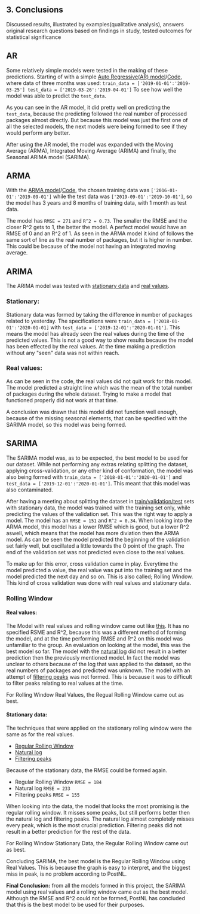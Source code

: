 ## 3. Conclusions
Discussed results, illustrated by examples(qualitative analysis), answers original research questions based on findings in study, tested outcomes for statistical significance

## AR
Some relatively simple models were tested in the making of these predictions.
Starting of with a simple [Auto Regressive(AR) model](https://github.com/georgeottens/AppliedDataScience/blob/main/Python-Graphs/AR%20model.png)/[Code](https://github.com/georgeottens/AppliedDataScience/blob/main/Python_Notebooks/AR_model_klant_69_werkelijke_aantallen_2018-01_2018-03.ipynb), where data of three months was used:
`train_data = ['2019-01-01':'2019-03-25']
test_data = ['2019-03-26':'2019-04-01']`
To see how well the model was able to predict the `test_data`.

As you can see in the AR model, it did pretty well on predicting the `test_data`, because the predicting followed the real number of processed packages almost directly.
But because this model was just the first one of all the selected models, the next models were being formed to see if they would perform any better.

After using the AR model, the model was expanded with the Moving Average (ARMA), Integrated Moving Average (ARIMA) and finally, the Seasonal ARIMA model (SARIMA).

## ARMA
With the [ARMA model](https://github.com/georgeottens/AppliedDataScience/blob/main/Python-Graphs/ARMA%20model.png)/[Code](https://github.com/georgeottens/AppliedDataScience/blob/main/Python_Notebooks/ARMA_model_klant_69.ipynb), the chosen training data was `['2016-01-01':'2019-09-01']` while the test data was `['2019-09-01':'2019-10-01']`,
so the model has 3 years and 8 months of training data, with 1 month as test data.

The model has `RMSE = 271` and `R^2 = 0.73`. The smaller the RMSE and the closer R^2 gets to 1, the better the model.
A perfect model would have an RMSE of 0 and an R^2 of 1.
As seen in the ARMA model it kind of follows the same sort of line as the real number of packages, but it is higher in number.
This could be because of the model not having an integrated moving average.

## ARIMA
The ARIMA model was tested with [stationary data](https://github.com/georgeottens/AppliedDataScience/blob/main/Python_Notebooks/ARIMA_model_klant_69_YEET.ipynb) and [real values](https://github.com/georgeottens/AppliedDataScience/blob/main/Python_Notebooks/ARIMA_model_klant_69_YEET_werkelijk.ipynb).

### Stationary:

Stationary data was formed by taking the difference in number of packages related to yesterday.
The specifications were `train_data = ['2018-01-01':'2020-01-01]` with `test_data = ['2019-12-01':'2020-01-01']`.
This means the model has already seen the real values during the time of the predicted values.
This is not a good way to show results because the model has been effected by the real values.
At the time making a prediction without any "seen" data was not within reach.

### Real values:

As can be seen in the code, the real values did not quit work for this model.
The model predicted a straight line which was the mean of the total number of packages during the whole dataset.
Trying to make a model that functioned properly did not work at that time.

A conclusion was drawn that this model did not function well enough, because of the missing seasonal elements, that can be specified with the SARIMA model, so this model was being formed.

## SARIMA
The SARIMA model was, as to be expected, the best model to be used for our dataset.
While not performing any extras relating splitting the dataset, applying cross-validation, or any other kind of conformation, the model was also being formed with `train_data = ['2018-01-01':'2020-01-01']` and `test_data = ['2019-12-01':'2020-01-01']`.
This meant that this model was also contaminated.

After having a meeting about splitting the dataset in [train/validation/test](https://github.com/georgeottens/AppliedDataScience/blob/main/Python_Notebooks/SARIMA_model_klant_69_train_val_test_optimaliseren.ipynb) sets with stationary data, the model was trained with the training set only, while predicting the values of the validation set.
This was the right way to apply a model.
The model has an `RMSE = 151` and `R^2 = 0.34`.
When looking into the ARMA model, this model has a lower RMSE which is good, but a lower R^2 aswell, which means that the model has more diviation then the ARMA model.
As can be seen the model predicted the beginning of the validation set fairly well, but oscillated a little towards the 0 point of the graph.
The end of the validation set was not predicted even close to the real values.

To make up for this error, cross validation came in play.
Everytime the model predicted a value, the real value was put into the training set and the model predicted the next day and so on.
This is also called; Rolling Window.
This kind of cross validation was done with real values and stationary data.

### Rolling Window
#### Real values:
The Model with real values and rolling window came out like [this](https://github.com/georgeottens/AppliedDataScience/blob/main/Python_Notebooks/SARIMA_model_klant_69_rolling_window_werkelijk.ipynb).
It has no specified RSME and R^2, because this was a different method of forming the model, and at the time performing RMSE and R^2 on this model was unfamiliar to the group.
An evaluation on looking at the model, this was the best model so far.
The model with the [natural log](https://github.com/georgeottens/AppliedDataScience/blob/main/Python_Notebooks/SARIMA_model_klant_69_rolling_window_werkelijk_log.ipynb) did not result in a better prediction then the previously mentioned model.
In fact the model was unclear to others because of the log that was applied to the dataset, so the real numbers of packages and predicted was unknown.
The model with an attempt of [filtering peaks](https://github.com/georgeottens/AppliedDataScience/blob/main/Python_Notebooks/SARIMA_model_klant_69_rolling_window_werkelijk_pieken_filteren.ipynb) was not formed.
This is because it was to difficult to filter peaks relating to real values at the time.

For Rolling Window Real Values, the Regual Rolling Window came out as best.

#### Stationary data:
The techniques that were applied on the stationary rolling window were the same as for the real values.
- [Regular Rolling Window](https://github.com/georgeottens/AppliedDataScience/blob/main/Python_Notebooks/SARIMA_model_klant_69_rolling_window_verschil.ipynb)
- [Natural log](https://github.com/georgeottens/AppliedDataScience/blob/main/Python_Notebooks/SARIMA_model_klant_69_rolling_window_verschil_log.ipynb)
- [Filtering peaks](https://github.com/georgeottens/AppliedDataScience/blob/main/Python_Notebooks/SARIMA_model_klant_69_rolling_window_verschil_pieken_filteren.ipynb)

Because of the stationary data, the RMSE could be formed again.
- Regular Rolling Window `RMSE = 184`
- Natural log `RMSE = 233`
- Filtering peaks `RMSE = 155`

When looking into the data, the model that looks the most promising is the regular rolling window.
It misses some peaks, but still performs better then the natural log and filtering peaks.
The natural log almost completely misses every peak, which is the most crucial prediction.
Filtering peaks did not result in a better prediction for the rest of the data.

For Rolling Window Stationary Data, the Regular Rolling Window came out as best.

Concluding SARIMA, the best model is the Regular Rolling Window using Real Values.
This is because the graph is easy to interpret, and the biggest miss in peak, is no problem according to PostNL.

**Final Conclusion:** from all the models formed in this project, the SARIMA model using real values and a rolling window came out as the best model.
Although the RMSE and R^2 could not be formed, PostNL has concluded that this is the best model to be used for their purposes.
